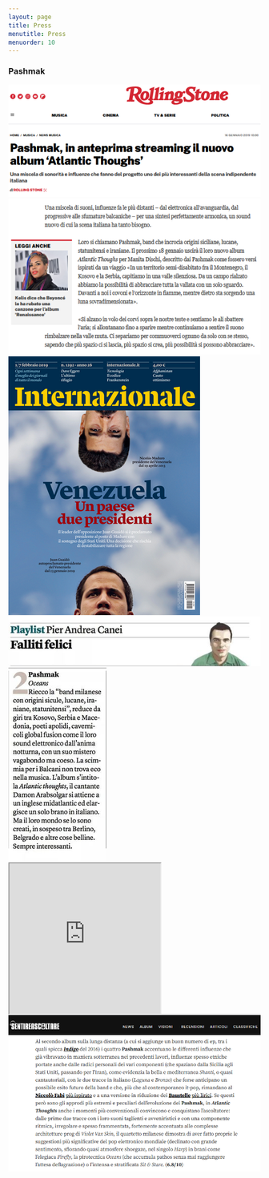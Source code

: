 ```yaml
---
layout: page
title: Press
menutitle: Press
menuorder: 10
---
```


### Pashmak



<img src = "https://raw.githubusercontent.com/martinnicastro/martinnicastro.github.io/main/images/Press/Rollingstone_1_ok_ok.png" />

<img src = "https://raw.githubusercontent.com/martinnicastro/martinnicastro.github.io/main/images/Press/Rollingstone_2_ok_ok.png" alt = "rollingstone_2" />

<img src = "https://raw.githubusercontent.com/martinnicastro/martinnicastro.github.io/main/images/Press/Internazionale_1.png" />

<img src = "https://raw.githubusercontent.com/martinnicastro/martinnicastro.github.io/main/images/Press/Internazionale_2.png" />

<img src = "https://raw.githubusercontent.com/martinnicastro/martinnicastro.github.io/main/images/Press/Internazionale_3.png" />

<iframe align=center src="https://www.rockit.it/recensione/43246/pashmak-atlantic-thoughts?fbclid=IwAR3XZ5sEPpx5zDq8mKbriUgGT640lqieC17xNL-79wBHnu-ud4M3yGRIgqo" width="60%" height="300"></iframe>

<img src = "https://raw.githubusercontent.com/martinnicastro/martinnicastro.github.io/main/images/Press/Sentireascoltare.png" />
